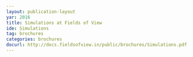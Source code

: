 ```yaml
---
layout: publication-layout
yar: 2016
title: Simulations at Fields of View
ide: Simulations
tag: brochures
categories: brochures
docurl: http://docs.fieldsofview.in/public/brochures/Simulations.pdf
---
```

